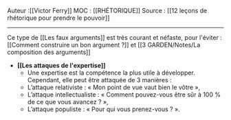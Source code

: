 Auteur :[[Victor Ferry]]
MOC : [[RHÉTORIQUE]]
Source : [[12 leçons de rhétorique pour prendre le pouvoir]]
***
Ce type de [[Les faux arguments]] est très courant et néfaste, pour l'éviter : [[Comment construire un bon argument ?]] et [[3 GARDEN/Notes/La composition des arguments]]

* **[[Les attaques de l'expertise]]**
	* Une expertise est la compétence la plus utile à développer. Cependant, elle peut être attaquée de 3 manières :
	* L’attaque relativiste : « Mon point de vue vaut bien le vôtre »,
	* L’attaque intellectualiste : « Comment pouvez-vous être sûr à 100 % de ce que vous avancez ? »,
	* L’attaque populiste : « Pour qui vous prenez-vous ? ».